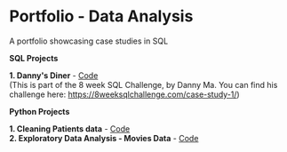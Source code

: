 # Portfolio - Data Analysis
A portfolio showcasing case studies in SQL 

**SQL Projects**

**1. Danny's Diner** - [Code](https://github.com/Mansi242401/Portfolio/blob/main/sql_queries_with_results1) <br>
(This is part of the 8 week SQL Challenge, by Danny Ma. You can find his challenge here: https://8weeksqlchallenge.com/case-study-1/)

**Python Projects**

**1. Cleaning Patients data** - [Code](https://github.com/Mansi242401/Data_Wrangling/tree/main) <br>
**2. Exploratory Data Analysis - Movies Data** - [Code](https://github.com/Mansi242401/EDA_movies) <br>
